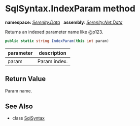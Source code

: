 # SqlSyntax.IndexParam method
**namespace:** *[Serenity.Data](../../README.md#serenity.data-namespace)*   **assembly**: *[Serenity.Net.Data](../../README.md)*

Returns an indexed parameter name like @p123.

```csharp
public static string IndexParam(this int param)
```

| parameter | description |
| --- | --- |
| param | Param index. |

## Return Value

Param name.

## See Also

* class [SqlSyntax](../SqlSyntax.md)